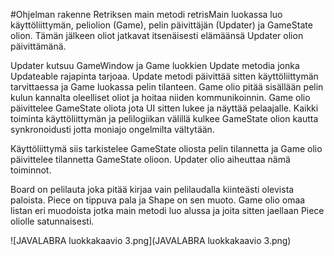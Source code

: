 #Ohjelman rakenne
Retriksen main metodi retrisMain luokassa luo käyttöliittymän, peliolion (Game), pelin päivittäjän (Updater) ja GameState olion.
Tämän jälkeen oliot jatkavat itsenäisesti elämäänsä Updater olion päivittämänä.

Updater kutsuu GameWindow ja Game luokkien Update metodia jonka Updateable rajapinta tarjoaa.
Update metodi päivittää sitten käyttöliittymän tarvittaessa ja Game luokassa pelin tilanteen.
Game olio pitää sisällään pelin kulun kannalta oleelliset oliot ja hoitaa niiden kommunikoinnin. Game olio päivittelee GameState oliota jota UI sitten lukee ja näyttää pelaajalle.
Kaikki toiminta käyttöliittymän ja pelilogiikan välillä kulkee GameState olion kautta synkronoidusti jotta moniajo ongelmilta vältytään.

Käyttöliittymä siis tarkistelee GameState oliosta pelin tilannetta ja Game olio päivittelee tilannetta GameState olioon. Updater olio aiheuttaa nämä toiminnot.

Board on pelilauta joka pitää kirjaa vain pelilaudalla kiinteästi olevista paloista. Piece on tippuva pala ja Shape on sen muoto.
Game olio omaa listan eri muodoista jotka main metodi luo alussa ja joita sitten jaellaan Piece oliolle satunnaisesti.

![JAVALABRA luokkakaavio 3.png](JAVALABRA luokkakaavio 3.png)
